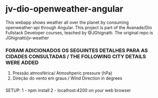 # jv-dio-openweather-angular
This webapp shows weather all over the planet by consuming openweather-api through Angular. This project is part of the Avanade/Dio Fullstack Developer courses, teached by @JGhignatti. The original repo is JGhignatti/jv-weather

### FORAM ADICIONADOS OS SEGUINTES DETALHES PARA AS CIDADES CONSULTADAS / THE FOLLOWING CITY DETAILS WERE ADDED ###

1. Pressão atmosférica/ Atmoshperic pressure (hPa)
2. Direção do vento em graus / Wind Direction in degrees

###

SETUP:
1 - npm install
2 - localhost:4200 on your web browser
